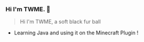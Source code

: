 ### Hi I'm TWME. 👋

> Hi I'm TWME, a soft black fur ball

- Learning Java and using it on the Minecraft Plugin !
